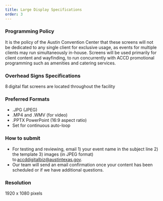 ```yaml
---
title: Large Display Specifications
order: 3
---
```


### Programming Policy

It is the policy of the Austin Convention Center that these screens will not be dedicated to any single client for exclusive usage, as events for multiple clients may run simultaneously in-house. Screens will be used primarily for client content and wayfinding, to run concurrently with ACCD promotional programming such as amenities and catering services.

### Overhead Signs Specifications

8 digital flat screens are located throughout the facility

### Preferred Formats

- .JPG (JPEG)
- .MP4 and .WMV (for video)
- .PPTX PowerPoint (16:9 aspect ratio)
- Set for continuous auto-loop

### How to submit

- For testing and reviewing, email 1) your event name in the subject line 2) the template 3) images (in JPEG format) to [accddigitalbiz@austintexas.gov](mailto:accddigitalbiz@austintexas.gov).
- Our team will send an email confirmation once your content has been scheduled or if we have additional questions.

### Resolution

1920 x 1080 pixels
